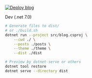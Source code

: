 [![Deploy blog](https://github.com/tatwd/blog/actions/workflows/ci.yml/badge.svg)](https://github.com/tatwd/blog/actions/workflows/ci.yml)

Dev (.net 7.0)

```sh
# Generate files to dist/
# or ./build.sh
dotnet run --project src/blog.csproj \
    --cwd ./ \
    --posts ./posts \
    --theme ./theme \
    --dist ./dist

# Preview by dotnet-serve or others
dotnet tool restore
dotnet serve --directory dist
```
